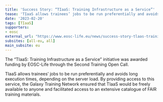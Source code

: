 ```yaml
---
title: 'Success Story: “TIaaS: Training Infrastructure as a Service”'
tease: 'TIaaS allows trainees’ jobs to be run preferentially and avoids long execution times, depending on the server load. By providing access to this service, the Galaxy Training Network ensured that TIaaS would be freely available to anyone and facilitated access to an extensive catalogue of FAIR training materials.'
date: '2023-02-20'
tags: [TIaaS]
supporters:
- eosc
external_url: "https://www.eosc-life.eu/news/success-story-tlaas-training-infrastructure-as-a-service"
subsites: [all-eu, all]
main_subsite: eu
---
```


The “TIaaS: Training Infrastructure as a Service” initiative was awarded funding by EOSC-Life through the Second Training Open Call.

TIaaS allows trainees’ jobs to be run preferentially and avoids long execution times, depending on the server load. By providing access to this service, the Galaxy Training Network ensured that TIaaS would be freely available to anyone and facilitated access to an extensive catalogue of FAIR training materials.
